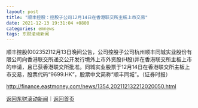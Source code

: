 ```yaml
---
layout: post
title: "顺丰控股：控股子公司12月14日在香港联交所主板上市交易"
date: 2021-12-13 19:31:04 +0800
categories: emnews
tags: 东财滚动新闻
---
```


顺丰控股(002352)12月13日晚间公告，公司控股子公司杭州顺丰同城实业股份有限公司向香港联交所递交公开发行境外上市外资股(H股)并在香港联交所主板上市的申请，且已获香港联交所批准。同城实业股票于12月14日在香港联交所主板上市交易，股票代码“9699.HK”，股票中文简称“顺丰同城”。（证券时报）

<http://finance.eastmoney.com/news/1354,202112132212020050.html>

[返回东财滚动新闻](//finews.withounder.com/emnews/)｜[返回首页](//finews.withounder.com/)